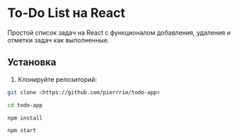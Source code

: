 # To-Do List на React

Простой список задач на React с функционалом добавления, удаления и отметки задач как выполненные.

## Установка

1. Клонируйте репозиторий:
```bash
git clone <https://github.com/pierrrie/todo-app>

cd todo-app

npm install

npm start

